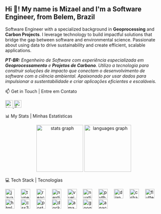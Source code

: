 <h2 align="left">Hi 👋! My name is Mizael and I'm a Software Engineer, from Belem, Brazil</h2>

<p align="left">
Software Engineer with a specialized background in <strong>Geoprocessing</strong> and <strong>Carbon Projects</strong>. I leverage technology to build impactful solutions that bridge the gap between software and environmental science. Passionate about using data to drive sustainability and create efficient, scalable applications.
</p>

<p align="left">
<em><strong>PT-BR:</strong> Engenheiro de Software com experiência especializada em <strong>Geoprocessamento</strong> e <strong>Projetos de Carbono</strong>. Utilizo a tecnologia para construir soluções de impacto que conectam o desenvolvimento de software com a ciência ambiental. Apaixonado por usar dados para impulsionar a sustentabilidade e criar aplicações eficientes e escaláveis.</em>
</p>

📫 Get in Touch | Entre em Contato
<div align="left">

<a href="https://linkedin.com/in/mizaelalves" target="_blank">

<img width="24" src="https://cdn.jsdelivr.net/gh/devicons/devicon/icons/linkedin/linkedin-original.svg" alt="LinkedIn"/>

</a>
<a href="mailto:contato@mizaeldev.com" target="_blank">
<img width="24" src="https://www.svgrepo.com/show/502648/email.svg" alt="Email"/>
</a>
</div>

📊 My Stats | Minhas Estatísticas
<div align="center">
<img src="https://github-readme-stats.vercel.app/api?username=mizaelalves&hide_title=false&hide_rank=false&show_icons=true&include_all_commits=true&count_private=true&disable_animations=false&theme=dracula&locale=en&hide_border=false" height="150" alt="stats graph"  />
<img src="https://github-readme-stats.vercel.app/api/top-langs?username=mizaelalves&locale=en&hide_title=false&layout=compact&card_width=320&langs_count=5&theme=dracula&hide_border=false" height="150" alt="languages graph"  />
</div>

💻 Tech Stack | Tecnologias
<div align="left">
<img src="https://cdn.jsdelivr.net/gh/devicons/devicon/icons/javascript/javascript-original.svg" height="30" alt="javascript logo"  />
<img width="12" />
<img src="https://cdn.jsdelivr.net/gh/devicons/devicon/icons/typescript/typescript-original.svg" height="30" alt="typescript logo"  />
<img width="12" />
<img src="https://cdn.jsdelivr.net/gh/devicons/devicon/icons/react/react-original.svg" height="30" alt="react logo"  />
<img width="12" />
<img src="https://cdn.jsdelivr.net/gh/devicons/devicon/icons/nextjs/nextjs-original.svg" height="30" alt="nextjs logo"  />
<img width="12" />
<img src="https://cdn.jsdelivr.net/gh/devicons/devicon/icons/vuejs/vuejs-original.svg" height="30" alt="vuejs logo"  />
<img width="12" />
<img src="https://cdn.jsdelivr.net/gh/devicons/devicon/icons/nuxtjs/nuxtjs-original.svg" height="30" alt="nuxtjs logo"  />
<img width="12" />
<img src="https://cdn.jsdelivr.net/gh/devicons/devicon/icons/python/python-original.svg" height="30" alt="python logo"  />
<img width="12" />
<img src="https://cdn.jsdelivr.net/gh/devicons/devicon/icons/django/django-plain.svg" height="30" alt="django logo"  />
<img width="12" />
<img src="https://cdn.jsdelivr.net/gh/devicons/devicon/icons/csharp/csharp-original.svg" height="30" alt="csharp logo"  />
<img width="12" />
<img src="https://cdn.jsdelivr.net/gh/devicons/devicon/icons/flutter/flutter-original.svg" height="30" alt="flutter logo"  />
<img width="12" />
<img src="https://cdn.jsdelivr.net/gh/devicons/devicon/icons/html5/html5-original.svg" height="30" alt="html5 logo"  />
<img width="12" />
<img src="https://cdn.jsdelivr.net/gh/devicons/devicon/icons/css3/css3-original.svg" height="30" alt="css3 logo"  />
<img width="12" />
<img src="https://cdn.jsdelivr.net/gh/devicons/devicon/icons/postgresql/postgresql-original.svg" height="30" alt="postgresql logo"  />
<img width="12" />
<img src="https://cdn.jsdelivr.net/gh/devicons/devicon/icons/docker/docker-original.svg" height="30" alt="docker logo"  />
<img width="12" />
<img src="https://cdn.jsdelivr.net/gh/devicons/devicon/icons/amazonwebservices/amazonwebservices-line-wordmark.svg" height="30" alt="amazonwebservices logo"  />
<img width="12" />
<img src="https://cdn.jsdelivr.net/gh/devicons/devicon/icons/googlecloud/googlecloud-original.svg" height="30" alt="googlecloud logo"  />
<img width="12" />
<img src="https://cdn.jsdelivr.net/gh/devicons/devicon/icons/anaconda/anaconda-original.svg" height="30" alt="anaconda logo"  />
</div>
